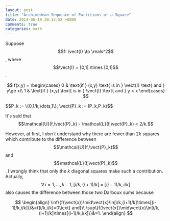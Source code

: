 ```yaml
---
layout: post
title: "Archimedean Sequence of Partitions of a Square"
date: 2014-06-19 20:13:52 +0800
comments: true
categories: math
---
```


Suppose $$f: \vect{I} \to \reals^2$$, where
$$\vect{I} = [0,1] \times [0,1]$$.

$$
f(x,y) =
  \begin{cases}
    0 & \text{if } (x,y) \text{ is in } \vect{I} \text{ and } y\ge x\\
    1 & \text{if } (x,y) \text{ is in } \vect{I} \text{ and } y < x
  \end{cases}
$$

\$$P_k := \{0,1/k,\dots,1\}, \vect{P}_k := (P_k,P_k)$$

It's said that
$$\mathcal{U}(f,\vect{P}_k) - \mathcal{L}(f,\vect{P}_k) < 2/k.$$

However, at first, I *don't* understand why there are fewer than
$2 k$ squares which contribute to the difference between
$$\mathcal{U}(f,\vect{P}_k)$$ and $$\mathcal{L}(f,\vect{P}_k)$$.  I
wrongly think that only the $k$ diagonal squares make such a
contribution.  Actually,
$$\forall\,i=1,\dots,k-1,[i/k,(i+1)/k] \times [(i-1)/k,i/k]$$ also
causes the difference between those two Darboux sums because

$$
\begin{align}
  \inf\{f(\vect{x})\mid\vect{x}\in[i/k,(i+1)/k]\times[(i-1)/k,i/k]\}&=f(i/k,i/k)=0\text{ and}\\
  \sup\{f(\vect{x})\mid\vect{x}\in[i/k,(i+1)/k]\times[(i-1)/k,i/k]\}&=1.
\end{align}
$$
